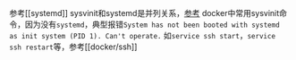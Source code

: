 参考[[systemd]]
sysvinit和systemd是并列关系，[参考](https://www.cnblogs.com/a5idc/p/13752839.html)
docker中常用sysvinit命令，因为没有`systemd`，典型报错`System has not been booted with systemd as init system (PID 1). Can't operate.`
如`service ssh start`，`service ssh restart`等，参考[[docker/ssh]]